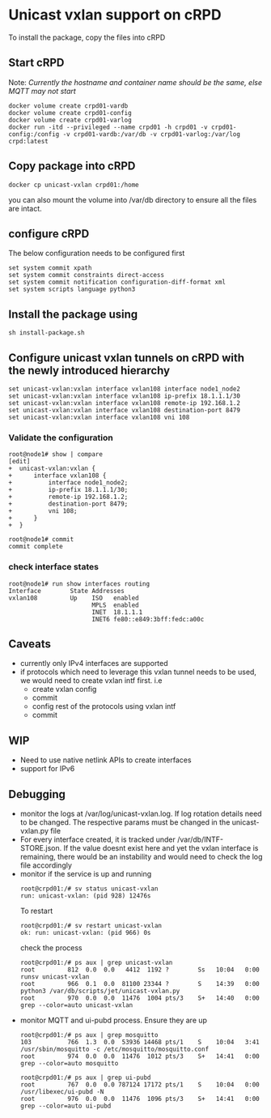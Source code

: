 # Unicast vxlan support on cRPD

To install the package, copy the files into cRPD


## Start cRPD 
Note: *Currently the hostname and container name should be the same, else MQTT may not start*
```
docker volume create crpd01-vardb
docker volume create crpd01-config
docker volume create crpd01-varlog
docker run -itd --privileged --name crpd01 -h crpd01 -v crpd01-config:/config -v crpd01-vardb:/var/db -v crpd01-varlog:/var/log crpd:latest  
```

## Copy package into cRPD 
```
docker cp unicast-vxlan crpd01:/home
```
you can also mount the volume into /var/db directory to ensure all the files are intact. 

## configure cRPD

The below configuration needs to be configured first 

```
set system commit xpath
set system commit constraints direct-access
set system commit notification configuration-diff-format xml
set system scripts language python3
```

## Install the package using

```
sh install-package.sh
```

## Configure unicast vxlan tunnels on cRPD with the newly introduced hierarchy

```
set unicast-vxlan:vxlan interface vxlan108 interface node1_node2
set unicast-vxlan:vxlan interface vxlan108 ip-prefix 18.1.1.1/30
set unicast-vxlan:vxlan interface vxlan108 remote-ip 192.168.1.2
set unicast-vxlan:vxlan interface vxlan108 destination-port 8479
set unicast-vxlan:vxlan interface vxlan108 vni 108
```

### Validate the configuration

```
root@node1# show | compare
[edit]
+  unicast-vxlan:vxlan {
+      interface vxlan108 {
+          interface node1_node2;
+          ip-prefix 18.1.1.1/30;
+          remote-ip 192.168.1.2;
+          destination-port 8479;
+          vni 108;
+      }
+  }

root@node1# commit
commit complete
```

### check interface states
```
root@node1# run show interfaces routing
Interface        State Addresses
vxlan108         Up    ISO   enabled
                       MPLS  enabled
                       INET  18.1.1.1
                       INET6 fe80::e849:3bff:fedc:a00c
```

## Caveats
- currently only IPv4 interfaces are supported
- if protocols which need to leverage this vxlan tunnel needs to be used, we would need to create vxlan intf first. i.e
    - create vxlan config
    - commit
    - config rest of the protocols using vxlan intf
    - commit 

## WIP 
- Need to use native netlink APIs to create interfaces
- support for IPv6

## Debugging 
- monitor the logs at /var/log/unicast-vxlan.log. If log rotation details need to be changed. The respective params must be changed in the unicast-vxlan.py file 
- For every interface created, it is tracked under /var/db/INTF-STORE.json. If the value doesnt exist here and yet the vxlan interface is remaining, there would be an instability and would need to check the log file accordingly
- monitor if the service is up and running 
    ```
    root@crpd01:/# sv status unicast-vxlan
    run: unicast-vxlan: (pid 928) 12476s
    ```
    To restart 
    ```
    root@crpd01:/# sv restart unicast-vxlan
    ok: run: unicast-vxlan: (pid 966) 0s
    ```
    check the process
    ```
    root@crpd01:/# ps aux | grep unicast-vxlan
    root         812  0.0  0.0   4412  1192 ?        Ss   10:04   0:00 runsv unicast-vxlan
    root         966  0.1  0.0  81100 23344 ?        S    14:39   0:00 python3 /var/db/scripts/jet/unicast-vxlan.py
    root         970  0.0  0.0  11476  1004 pts/3    S+   14:40   0:00 grep --color=auto unicast-vxlan
    ```
- monitor MQTT and ui-pubd process. Ensure they are up
    ```
    root@crpd01:/# ps aux | grep mosquitto
    103          766  1.3  0.0  53936 14468 pts/1    S    10:04   3:41 /usr/sbin/mosquitto -c /etc/mosquitto/mosquitto.conf
    root         974  0.0  0.0  11476  1012 pts/3    S+   14:41   0:00 grep --color=auto mosquitto

    root@crpd01:/# ps aux | grep ui-pubd
    root         767  0.0  0.0 787124 17172 pts/1    S    10:04   0:00 /usr/libexec/ui-pubd -N
    root         976  0.0  0.0  11476  1096 pts/3    S+   14:41   0:00 grep --color=auto ui-pubd
    ```
